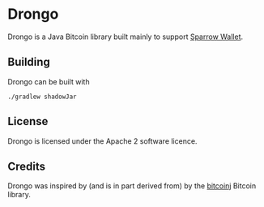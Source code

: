 # Drongo

Drongo is a Java Bitcoin library built mainly to support [Sparrow Wallet](https://sparrowwallet.com).

## Building

Drongo can be built with

`./gradlew shadowJar`

## License

Drongo is licensed under the Apache 2 software licence.

## Credits

Drongo was inspired by (and is in part derived from) by the [bitcoinj](https://bitcoinj.org) Bitcoin library.
